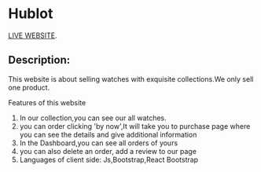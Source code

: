 # Hublot 

 [LIVE WEBSITE](https://watch-website-2a3c4.web.app/).

## Description:

This website is about selling watches with exquisite collections.We only sell one product.

Features of this website
1. In our collection,you can see our all watches.
2. you can order clicking 'by now',It will take you to purchase page where you can see the details and give additional information
3. In the Dashboard,you can see all orders of yours
4. you can also delete an order, add a review to our page
5. Languages of client side: Js,Bootstrap,React Bootstrap
